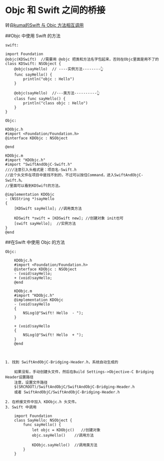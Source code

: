 # Objc 和 Swift 之间的桥接

<!-- create time: 2014-11-23 23:29:19  -->

转自[kuma的Swift 与 Objc 方法相互调用](http://kumadocs.com/blog/?p=533)

##Objc 中使用 Swift 的方法

    swift:
    
    import Foundation
    @objc(KDSwift)  //需要用 @objc 把类和方法名字包起来，否则在Objc里面是用不了的
    class KDSwift: NSObject {           
        @objc(sayHello)  // ----实例方法--------👆
        func sayHello() {
            println("objc : Hello")
        }
        
        @objc(sayHello)  //---类方法----------👆
        class func sayHello() {
            println("class objc : Hello")
        }
    }
    
    Objc:
    
    KDObjc.h
    #import <Foundation/Foundation.h>
    @interface KDObjc : NSObject

    @end
    
    KDObjc.m
    #import "KDObjc.h" 
    #import "SwiftAndObjC-Swift.h"    
    ////注意引入头格式是：项目名-Swift.h
    //这个头文件在项目中是找不到的，不过可以按住Command，进入SwiftAndObjC-Swift.h。
    //里面可以看到KDSwift的方法。
    
    @implementation KDObjc
    - (NSString *)sayHello
    {
        [KDSwift sayHello]; //调用类方法
        
        KDSwift *swift = [KDSwift new]; //创建对象 init也可
        [swift sayHello];  //实例方法
    }
    @end
    
    
##在Swift 中使用 Objc 的方法


    Objc:

        KDObjc.h
        #import <Foundation/Foundation.h>
        @interface KDObjc : NSObject
        - (void)sayHello;
        + (void)sayHello;
        @end

        KDObjc.m
        #import "KDObjc.h" 
        @implementation KDObjc
        - (void)sayHello
        {
            NSLog(@"Swift! Hello  - ");
        }
        
        + (void)sayHello
        {
            NSLog(@"Swift! Hello  + ");
        }
        @end

    

    1. 找到 SwiftAndObjC-Bridging-Header.h，系统自动生成的

        如果没有，手动创建头文件，然后在Build Settings->Objective-C Bridging Header设置路径
        注意，设置文件路径
        $(SRCROOT)/SwiftAndObjC/SwiftAndObjC-Bridging-Header.h
        或者 SwiftAndObjC/SwiftAndObjC-Bridging-Header.h
        
    2. 在桥接文件中加入 KDObjc.h 头文件。
    3. Swift 中调用
    
        import Foundation
        class SayHello: NSObject {           
            func sayHello() {
                let objc = KDObjc()   //创建对象
                objc.sayHello()    //调用方法
                 
                KDObjc.sayHello()  //调用类方法
            }
        }

    
    


